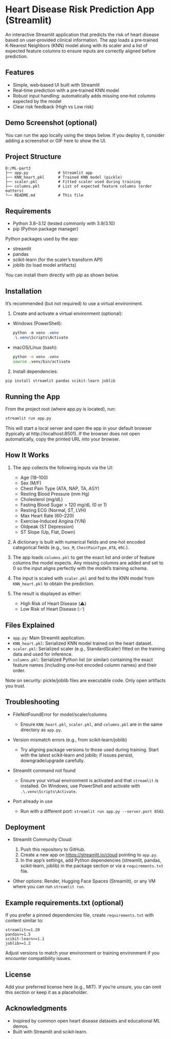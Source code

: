 # Heart Disease Risk Prediction App (Streamlit)

An interactive Streamlit application that predicts the risk of heart disease based on user‑provided clinical information. The app loads a pre‑trained K‑Nearest Neighbors (KNN) model along with its scaler and a list of expected feature columns to ensure inputs are correctly aligned before prediction.


## Features
- Simple, web‑based UI built with Streamlit
- Real‑time prediction with a pre‑trained KNN model
- Robust input handling: automatically adds missing one‑hot columns expected by the model
- Clear risk feedback (High vs Low risk)


## Demo Screenshot (optional)
You can run the app locally using the steps below. If you deploy it, consider adding a screenshot or GIF here to show the UI.


## Project Structure
```
D:/ML-part3
├── app.py             # Streamlit app
├── KNN_heart.pkl      # Trained KNN model (pickle)
├── scaler.pkl         # Fitted scaler used during training
├── columns.pkl        # List of expected feature columns (order matters)
└── README.md          # This file
```


## Requirements
- Python 3.8–3.12 (tested commonly with 3.9/3.10)
- pip (Python package manager)

Python packages used by the app:
- streamlit
- pandas
- scikit-learn (for the scaler’s transform API)
- joblib (to load model artifacts)

You can install them directly with pip as shown below.


## Installation
It’s recommended (but not required) to use a virtual environment.

1) Create and activate a virtual environment (optional):
- Windows (PowerShell):
  ```powershell
  python -m venv .venv
  .\.venv\Scripts\Activate
  ```
- macOS/Linux (bash):
  ```bash
  python -m venv .venv
  source .venv/bin/activate
  ```

2) Install dependencies:
```bash
pip install streamlit pandas scikit-learn joblib
```


## Running the App
From the project root (where app.py is located), run:
```bash
streamlit run app.py
```
This will start a local server and open the app in your default browser (typically at http://localhost:8501). If the browser does not open automatically, copy the printed URL into your browser.


## How It Works
1. The app collects the following inputs via the UI:
   - Age (18–100)
   - Sex (M/F)
   - Chest Pain Type (ATA, NAP, TA, ASY)
   - Resting Blood Pressure (mm Hg)
   - Cholesterol (mg/dL)
   - Fasting Blood Sugar > 120 mg/dL (0 or 1)
   - Resting ECG (Normal, ST, LVH)
   - Max Heart Rate (60–220)
   - Exercise‑Induced Angina (Y/N)
   - Oldpeak (ST Depression)
   - ST Slope (Up, Flat, Down)

2. A dictionary is built with numerical fields and one‑hot encoded categorical fields (e.g., `Sex_M`, `ChestPainType_ATA`, etc.).

3. The app loads `columns.pkl` to get the exact list and order of feature columns the model expects. Any missing columns are added and set to 0 so the input aligns perfectly with the model’s training schema.

4. The input is scaled with `scaler.pkl` and fed to the KNN model from `KNN_heart.pkl` to obtain the prediction.

5. The result is displayed as either:
   - High Risk of Heart Disease (⚠️)
   - Low Risk of Heart Disease (✅)


## Files Explained
- `app.py`: Main Streamlit application.
- `KNN_heart.pkl`: Serialized KNN model trained on the heart dataset.
- `scaler.pkl`: Serialized scaler (e.g., StandardScaler) fitted on the training data and used for inference.
- `columns.pkl`: Serialized Python list (or similar) containing the exact feature names (including one‑hot encoded column names) and their order.

Note on security: pickle/joblib files are executable code. Only open artifacts you trust.


## Troubleshooting
- FileNotFoundError for model/scaler/columns
  - Ensure `KNN_heart.pkl`, `scaler.pkl`, and `columns.pkl` are in the same directory as `app.py`.

- Version mismatch errors (e.g., from scikit‑learn/joblib)
  - Try aligning package versions to those used during training. Start with the latest scikit‑learn and joblib; if issues persist, downgrade/upgrade carefully.

- Streamlit command not found
  - Ensure your virtual environment is activated and that `streamlit` is installed. On Windows, use PowerShell and activate with `.\.venv\Scripts\Activate`.

- Port already in use
  - Run with a different port: `streamlit run app.py --server.port 8502`.


## Deployment
- Streamlit Community Cloud:
  1. Push this repository to GitHub.
  2. Create a new app on https://streamlit.io/cloud pointing to `app.py`.
  3. In the app’s settings, add Python dependencies (streamlit, pandas, scikit‑learn, joblib) in the package section or via a `requirements.txt` file.

- Other options: Render, Hugging Face Spaces (Streamlit), or any VM where you can run `streamlit run`.


## Example requirements.txt (optional)
If you prefer a pinned dependencies file, create `requirements.txt` with content similar to:
```
streamlit>=1.20
pandas>=1.5
scikit-learn>=1.1
joblib>=1.2
```
Adjust versions to match your environment or training environment if you encounter compatibility issues.


## License
Add your preferred license here (e.g., MIT). If you’re unsure, you can omit this section or keep it as a placeholder.


## Acknowledgments
- Inspired by common open heart disease datasets and educational ML demos.
- Built with Streamlit and scikit‑learn.
